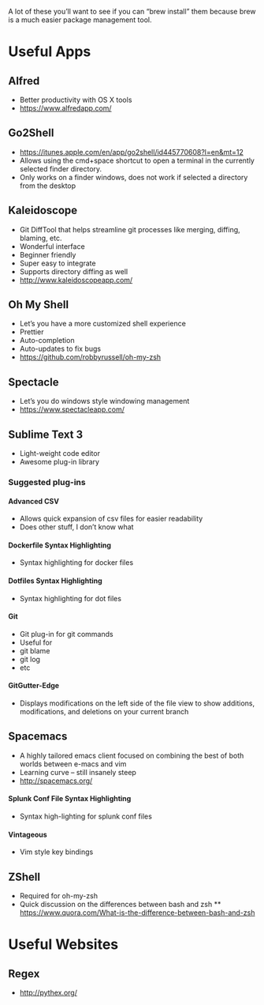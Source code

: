 A lot of these you’ll want to see if you can “brew install” them because brew is a much easier package management tool.

# Useful Apps

## Alfred
* Better productivity with OS X tools
* https://www.alfredapp.com/

## Go2Shell
* https://itunes.apple.com/en/app/go2shell/id445770608?l=en&mt=12
* Allows using the cmd+space shortcut to open a terminal in the currently selected finder directory.
* Only works on a finder windows, does not work if selected a directory from the desktop

## Kaleidoscope
* Git DiffTool that helps streamline git processes like merging, diffing, blaming, etc.
* Wonderful interface
* Beginner friendly
* Super easy to integrate
* Supports directory diffing as well
* http://www.kaleidoscopeapp.com/

## Oh My Shell
* Let’s you have a more customized shell experience
* Prettier
* Auto-completion
* Auto-updates to fix bugs
* https://github.com/robbyrussell/oh-my-zsh

## Spectacle
* Let’s you do windows style windowing management
* https://www.spectacleapp.com/

## Sublime Text 3
* Light-weight code editor
* Awesome plug-in library

### Suggested plug-ins
#### Advanced CSV
* Allows quick expansion of csv files for easier readability
* Does other stuff, I don’t know what

#### Dockerfile Syntax Highlighting
* Syntax highlighting for docker files

#### Dotfiles Syntax Highlighting
* Syntax highlighting for dot files

#### Git
* Git plug-in for git commands
* Useful for
* git blame
* git log
* etc

#### GitGutter-Edge
* Displays modifications on the left side of the file view to show additions, modifications, and deletions on your current branch

## Spacemacs
* A highly tailored emacs client focused on combining the best of both worlds between e-macs and vim
* Learning curve – still insanely steep
* http://spacemacs.org/

#### Splunk Conf File Syntax Highlighting
* Syntax high-lighting for splunk conf files

#### Vintageous
* Vim style key bindings

## ZShell
* Required for oh-my-zsh
* Quick discussion on the differences between bash and zsh
** https://www.quora.com/What-is-the-difference-between-bash-and-zsh

# Useful Websites

## Regex
* http://pythex.org/

